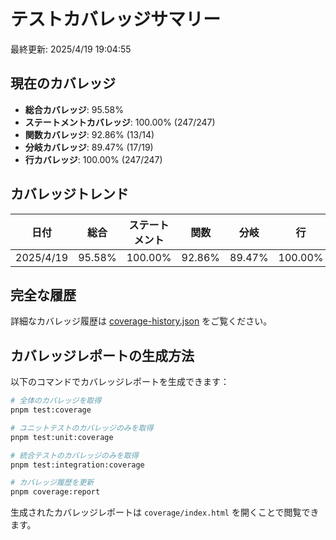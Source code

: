 # テストカバレッジサマリー

最終更新: 2025/4/19 19:04:55

## 現在のカバレッジ

- **総合カバレッジ**: 95.58%
- **ステートメントカバレッジ**: 100.00% (247/247)
- **関数カバレッジ**: 92.86% (13/14)
- **分岐カバレッジ**: 89.47% (17/19)
- **行カバレッジ**: 100.00% (247/247)

## カバレッジトレンド

| 日付      | 総合   | ステートメント | 関数   | 分岐   | 行      |
| --------- | ------ | -------------- | ------ | ------ | ------- |
| 2025/4/19 | 95.58% | 100.00%        | 92.86% | 89.47% | 100.00% |

## 完全な履歴

詳細なカバレッジ履歴は [coverage-history.json](./coverage-history.json) をご覧ください。

## カバレッジレポートの生成方法

以下のコマンドでカバレッジレポートを生成できます：

```bash
# 全体のカバレッジを取得
pnpm test:coverage

# ユニットテストのカバレッジのみを取得
pnpm test:unit:coverage

# 統合テストのカバレッジのみを取得
pnpm test:integration:coverage

# カバレッジ履歴を更新
pnpm coverage:report
```

生成されたカバレッジレポートは `coverage/index.html` を開くことで閲覧できます。
